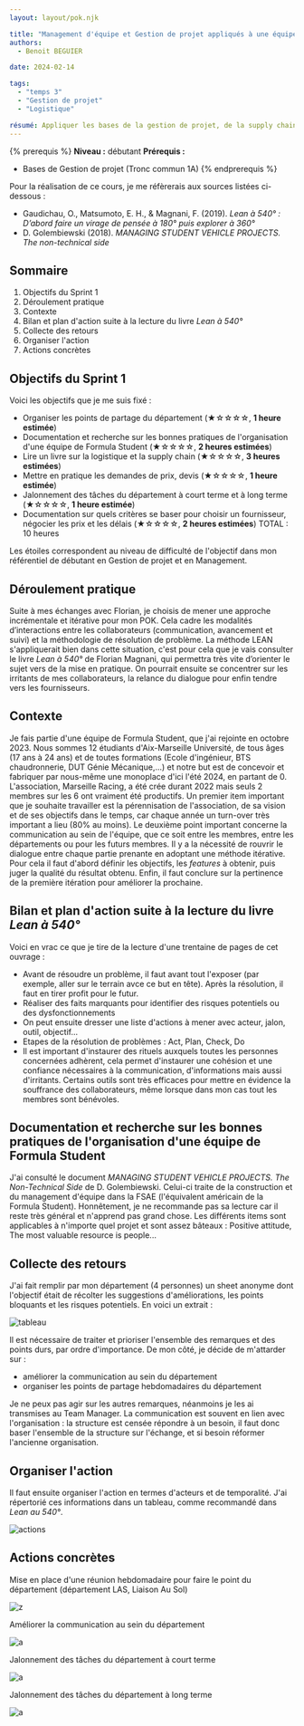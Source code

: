 ```yaml
---
layout: layout/pok.njk

title: "Management d'équipe et Gestion de projet appliqués à une équipe de Formula Student"
authors:
  - Benoit BEGUIER

date: 2024-02-14

tags: 
  - "temps 3"
  - "Gestion de projet"
  - "Logistique"

résumé: Appliquer les bases de la gestion de projet, de la supply chain et de la logistique à l'organisation d'une équipe de Formula Student.
---
```


{% prerequis %}
**Niveau :** débutant
**Prérequis :**

- Bases de Gestion de projet (Tronc commun 1A)
{% endprerequis %}

Pour la réalisation de ce cours, je me réfèrerais aux sources listées ci-dessous :

- Gaudichau, O., Matsumoto, E. H., & Magnani, F. (2019). *Lean à 540° : D’abord faire un virage de pensée à 180° puis explorer à 360°*
- D. Golembiewski (2018). *MANAGING STUDENT VEHICLE PROJECTS. The non-technical side*

## Sommaire

1. Objectifs du Sprint 1
2. Déroulement pratique
3. Contexte
4. Bilan et plan d'action suite à la lecture du livre *Lean à 540°*
5. Collecte des retours
6. Organiser l'action
7. Actions concrètes

## Objectifs du Sprint 1

Voici les objectifs que je me suis fixé :

- Organiser les points de partage du département (★☆☆☆☆, **1 heure estimée**)
- Documentation et recherche sur les bonnes pratiques de l'organisation d'une équipe de Formula Student (★☆☆☆☆, **2 heures estimées**)
- Lire un livre sur la logistique et la supply chain (★☆☆☆☆, **3 heures estimées**)
- Mettre en pratique les demandes de prix, devis (★☆☆☆☆, **1 heure estimée**)
- Jalonnement des tâches du département à court terme et à long terme (★☆☆☆☆, **1 heure estimée**)
- Documentation sur quels critères se baser pour choisir un fournisseur, négocier les prix et les délais (★☆☆☆☆, **2 heures estimées**)
TOTAL : 10 heures

Les étoiles correspondent au niveau de difficulté de l'objectif dans mon référentiel de débutant en Gestion de projet et en Management.

## Déroulement pratique

Suite à mes échanges avec Florian, je choisis de mener une approche incrémentale et itérative pour mon POK. Cela cadre les modalités d’interactions entre les collaborateurs (communication, avancement et suivi) et la méthodologie de résolution de problème. La méthode LEAN s'appliquerait bien dans cette situation, c'est pour cela que je vais consulter le livre *Lean à 540°* de Florian Magnani, qui permettra très vite d’orienter le sujet vers de la mise en pratique.
On pourrait ensuite se concentrer sur les irritants de mes collaborateurs, la relance du dialogue pour enfin tendre vers les fournisseurs.

## Contexte

Je fais partie d'une équipe de Formula Student, que j'ai rejointe en octobre 2023. Nous sommes 12 étudiants d'Aix-Marseille Université, de tous âges (17 ans à 24 ans) et de toutes formations (Ecole d'ingénieur, BTS chaudronnerie, DUT Génie Mécanique,...) et notre but est de concevoir et fabriquer par nous-même une monoplace d'ici l'été 2024, en partant de 0.
L'association, Marseille Racing, a été crée durant 2022 mais seuls 2 membres sur les 6 ont vraiment été productifs.
Un premier item important que je souhaite travailler est la pérennisation de l'association, de sa vision et de ses objectifs dans le temps, car chaque année un turn-over très important a lieu (80% au moins).
Le deuxième point important concerne la communication au sein de l'équipe, que ce soit entre les membres, entre les départements ou pour les futurs membres. Il y a la nécessité de rouvrir le dialogue entre chaque partie prenante en adoptant une méthode itérative. Pour cela il faut d'abord définir les objectifs, les *features* à obtenir, puis juger la qualité du résultat obtenu. Enfin, il faut conclure sur la pertinence de la première itération pour améliorer la prochaine.

## Bilan et plan d'action suite à la lecture du livre *Lean à 540°*

Voici en vrac ce que je tire de la lecture d'une trentaine de pages de cet ouvrage :

- Avant de résoudre un problème, il faut avant tout l'exposer (par exemple, aller sur le terrain avce ce but en tête). Après la résolution, il faut en tirer profit pour le futur.
- Réaliser des faits marquants pour identifier des risques potentiels ou des dysfonctionnements
- On peut ensuite dresser une liste d'actions à mener avec acteur, jalon, outil, objectif...
- Etapes de la résolution de problèmes : Act, Plan, Check, Do
- Il est important d'instaurer des rituels auxquels toutes les personnes concernées adhèrent, cela permet d'instaurer une cohésion et une confiance nécessaires à la communication, d'informations mais aussi d'irritants. Certains outils sont très efficaces pour mettre en évidence la souffrance des collaborateurs, même lorsque dans mon cas tout les membres sont bénévoles.

## Documentation et recherche sur les bonnes pratiques de l'organisation d'une équipe de Formula Student

J'ai consulté le document *MANAGING STUDENT VEHICLE PROJECTS. The Non-Technical Side* de D. Golembiewski. Celui-ci traite de la construction et du management d'équipe dans la FSAE (l'équivalent américain de la Formula Student). Honnêtement, je ne recommande pas sa lecture car il reste très général et n'apprend pas grand chose. Les différents items sont applicables à n'importe quel projet et sont assez bâteaux : Positive attitude, The most valuable resource is people...

## Collecte des retours

J'ai fait remplir par mon département (4 personnes) un sheet anonyme dont l'objectif était de récolter les suggestions d'améliorations, les points bloquants et les risques potentiels.
En voici un extrait :

![tableau](tableau.png)

Il est nécessaire de traiter et prioriser l'ensemble des remarques et des points durs, par ordre d'importance. De mon côté, je décide de m'attarder sur :

- améliorer la communication au sein du département
- organiser les points de partage hebdomadaires du département

Je ne peux pas agir sur les autres remarques, néanmoins je les ai transmises au Team Manager.
La communication est souvent en lien avec l'organisation : la structure est censée répondre à un besoin, il faut donc baser l'ensemble de la structure sur l'échange, et si besoin réformer l'ancienne organisation.

## Organiser l'action

Il faut ensuite organiser l'action en termes d'acteurs et de temporalité.
J'ai répertorié ces informations dans un tableau, comme recommandé dans *Lean au 540°*.

![actions](Actions.png)

## Actions concrètes

Mise en place d'une réunion hebdomadaire pour faire le point du département (département LAS, Liaison Au Sol)

![z](Point_Las.png)

Améliorer la communication au sein du département

![a](nouvelles.png)

Jalonnement des tâches du département à court terme

![a](Planning.png)

Jalonnement des tâches du département à long terme

![a](long_terme.png)
